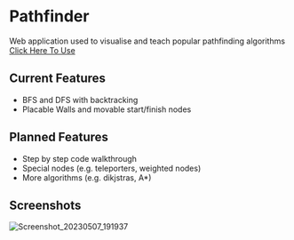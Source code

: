 # Pathfinder
Web application used to visualise and teach popular pathfinding algorithms
[Click Here To Use](https://ddannyll.github.io/pathfinder/)

## Current Features
- BFS and DFS with backtracking
- Placable Walls and movable start/finish nodes

## Planned Features
- Step by step code walkthrough
- Special nodes (e.g. teleporters, weighted nodes)
- More algorithms (e.g. dikjstras, A*) 

## Screenshots
![Screenshot_20230507_191937](https://user-images.githubusercontent.com/80935652/236669044-99afceb4-01d8-4c27-b4e2-f9fb39ba6492.png)
